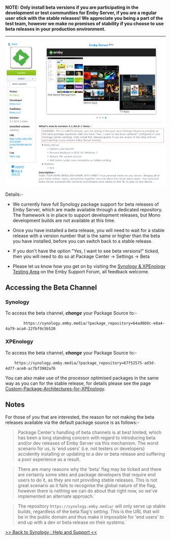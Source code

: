 __NOTE: Only install beta versions if you are participating in the development or test communities for Emby Server, if you are a regular user stick with the stable releases! We appreciate you being a part of the test team, however we make no promises of stability if you choose to use beta releases in your production environment.__

--------

![Synology: Accessing Beta and Development Releases](images/synology/Synology-Accessing-Beta-and-Development-Releases-Masthead.png "Synology: Accessing Beta and Development Releases")

Details:-

* We currently have full Synology package support for beta releases of Emby Server, which are made available through a dedicated repository. The framework is in place to support development releases, but Mono development builds are not available at this time.

* Once you have installed a beta release, you will need to wait for a stable release with a version number that is the same or higher than the beta you have installed, before you can switch back to a stable release.

* If you don't have the option "Yes, I want to see beta versions!" ticked, then you will need to do so at Package Center -> Settings -> Beta

* Please let us know how you get on by visiting the [Synology & XPEnology Testing Area](https://emby.media/community/index.php?/forum/183-synology-xpenology/) on the Emby Support Forum, all feedback welcome.

## Accessing the Beta Channel

### Synology

To access the beta channel, _**change**_ your Package Source to:-

`        https://synology.emby.media/?package_repository=64ad869c-e8a4-4a79-aca4-22fbf9c5b520`

### XPEnology

To access the beta channel, _**change**_ your Package Source to:-

`    https://synology.emby.media/?package_repository=67f52575-ad3d-4d77-ace0-ac7bf3982a76`

You can also make use of the processor optimised packages in the same way as you can for the stable release, for details please see the page [Custom-Package-Architectures-for-XPEnology](https://github.com/MediaBrowser/Wiki/wiki/Synology-:-Custom-Package-Architectures-for-XPEnology).

## Notes

For those of you that are interested, the reason for not making the beta releases available via the default package source is as follows:-

> Package Center's handling of beta channels is at best limited, which has been a long standing concern with regard to introducing beta and/or dev releases of Emby Server via this mechanism. The worst scenario for us, is 'end users' (i.e. not testers or developers) accidently installing or updating to a dev or beta release and suffering a poor experience as a result.
 
> There are many reasons why the 'beta' flag may be ticked and there are certainly some sites and package developers that require end users to do it, as they are not providing stable releases. This is not great scenario as it fails to recognise the global nature of the flag, however there is nothing we can do about that right now, so we've implemented an alternate approach.`
 
> The repository `https://synology.emby.media/` will only serve up stable builds, regardless of the beta flag's setting. This is the URL that will be in the public domain and thus make it impossible for 'end users' to end up with a dev or beta release on their systems.`

[>> Back to Synology : Help and Support <<](https://github.com/MediaBrowser/Wiki/wiki/Synology-:-Help-and-Support)

